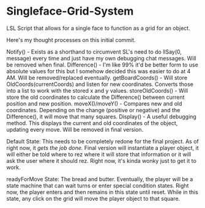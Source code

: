 # Singleface-Grid-System
LSL Script that allows for a single face to function as a grid for an object.

Here's my thought processes on this initial commit.

Notify() - Exists as a shorthand to circumvent SL's need to do llSay(0, message) every time and just have my own debugging chat messages. Will be removed when final.
Difference() - I'm like 99% it'd be better form to use absolute values for this but I somehow decided this was easier to do at 4 AM. Will be removed/replaced eventually.
getBoardCoords() - Will store OldCoords(currentCoords) and listen for new coordinates. Converts those into a list to work with the stored x and y values.
storeOldCoords() - Will store the old coordinates to calculate the Difference() between current position and new position.
moveX()/moveY() - Compares new and old coordinates. Depending on the change (positive or negative) and the Difference(), it will move that many squares.
Display() - A useful debugging method. This displays the current and old coordinates of the object, updating every move. Will be removed in final version.

Default State: This needs to be completely redone for the final project. As of right now, it *gets the job done.* Final version will instantiate a player object, it will either be told where to rez where it will store that information or it will ask the user where it should rez. Right now, it's kinda wonky just to get it to work.

readyForMove State: The bread and butter. Eventually, the player will be a state machine that can wait turns or enter special condition states. Right now, the player enters and then remains in this state until reset. While in this state, any click on the grid will move the player object to that square.
